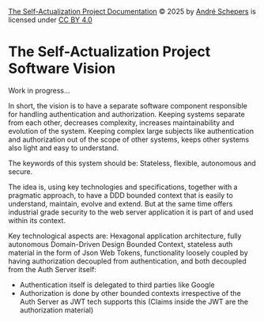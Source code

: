 <a href="https://github.com/andres81/The-Self-Actualization-Project">The
Self-Actualization Project Documentation</a> © 2025
by <a href="https://www.andreschepers.nl">André Schepers</a> is licensed
under <a href="https://creativecommons.org/licenses/by/4.0/">CC BY
4.0</a><img src="https://mirrors.creativecommons.org/presskit/icons/cc.svg" alt="" style="max-width: 1em;max-height:1em;margin-left: .2em;"><img src="https://mirrors.creativecommons.org/presskit/icons/by.svg" alt="" style="max-width: 1em;max-height:1em;margin-left: .2em;">

# The Self-Actualization Project Software Vision

Work in progress...








In short, the vision is to have a separate software component responsible for
handling authentication and authorization. Keeping systems separate from each
other, decreases complexity, increases maintainability and evolution of the
system. Keeping complex large subjects like authentication and authorization out
of the scope of other systems, keeps other systems also light and easy to
understand.

The keywords of this system should be: Stateless, flexible, autonomous and
secure.

The idea is, using key technologies and specifications, together with a
pragmatic approach, to have a DDD bounded context that is easily to understand,
maintain, evolve and extend. But at the same time offers industrial grade
security to the web server application it is part of and used within its
context.

Key technological aspects are: Hexagonal application architecture, fully
autonomous Domain-Driven Design Bounded Context, stateless auth material in the
form of Json Web Tokens, functionality loosely coupled by having authorization
decoupled from authentication, and both decoupled from the Auth Server itself:

* Authentication itself is delegated to third parties like Google
* Authorization is done by other bounded contexts irrespective of the Auth
  Server as JWT tech supports this (Claims inside the JWT are the authorization
  material)
